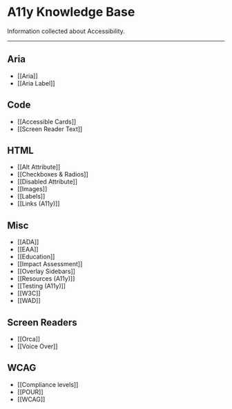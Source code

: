 # A11y Knowledge Base

Information collected about Accessibility.

---

## Aria

-  [[Aria]]
- [[Aria Label]]

## Code

- [[Accessible Cards]]
- [[Screen Reader Text]]

## HTML

- [[Alt Attribute]]
- [[Checkboxes & Radios]]
- [[Disabled Attribute]]
- [[Images]]
- [[Labels]]
- [[Links (A11y)]]

## Misc

- [[ADA]]
- [[EAA]]
- [[Education]]
- [[Impact Assessment]]
- [[Overlay Sidebars]]
- [[Resources (A11y)]]
- [[Testing (A11y)]]
- [[W3C]]
- [[WAD]]

## Screen Readers

- [[Orca]]
- [[Voice Over]] 

## WCAG

- [[Compliance levels]]
- [[POUR]]
- [[WCAG]]